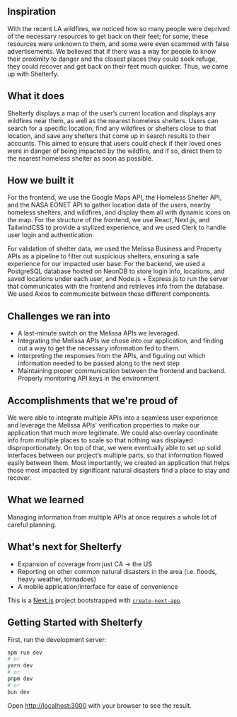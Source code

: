 ## Inspiration
With the recent LA wildfires, we noticed how so many people were deprived of the necessary resources to get back on their feet; for some, these resources were unknown to them, and some were even scammed with false advertisements. We believed that if there was a way for people to know their proximity to danger and the closest places they could seek refuge, they could recover and get back on their feet much quicker. Thus, we came up with Shelterfy.


## What it does
Shelterfy displays a map of the user’s current location and displays any wildfires near them, as well as the nearest homeless shelters. Users can search for a specific location, find any wildfires or shelters close to that location, and save any shelters that come up in search results to their accounts. This aimed to ensure that users could check if their loved ones were in danger of being impacted by the wildfire, and if so, direct them to the nearest homeless shelter as soon as possible.

## How we built it
For the frontend, we use the Google Maps API, the Homeless Shelter API, and the NASA EONET API to gather location data of the users, nearby homeless shelters, and wildfires, and display them all with dynamic icons on the map. For the structure of the frontend, we use React, Next.js, and TailwindCSS to provide a stylized experience, and we used Clerk to handle user login and authentication.

For validation of shelter data, we used the Melissa Business and Property APIs as a pipeline to filter out suspicious shelters, ensuring a safe experience for our impacted user base. For the backend, we used a PostgreSQL database hosted on NeonDB to store login info, locations, and saved locations under each user, and Node.js + Express.js to run the server that communicates with the frontend and retrieves info from the database. We used Axios to communicate between these different components.

## Challenges we ran into
- A last-minute switch on the Melissa APIs we leveraged.
- Integrating the Melissa APIs we chose into our application, and finding out a way to get the necessary information fed to them.
- Interpreting the responses from the APIs, and figuring out which information needed to be passed along to the next step
- Maintaining proper communication between the frontend and backend. Properly monitoring API keys in the environment

## Accomplishments that we're proud of
We were able to integrate multiple APIs into a seamless user experience and leverage the Melissa APIs' verification properties to make our application that much more legitimate. We could also overlay coordinate info from multiple places to scale so that nothing was displayed disproportionately. On top of that, we were eventually able to set up solid interfaces between our project’s multiple parts, so that information flowed easily between them. Most importantly, we created an application that helps those most impacted by significant natural disasters find a place to stay and recover.

## What we learned
Managing information from multiple APIs at once requires a whole lot of careful planning.

## What's next for Shelterfy

- Expansion of coverage from just CA -> the US
- Reporting on other common natural disasters in the area (i.e. floods, heavy weather, tornadoes)
- A mobile application/interface for ease of convenience

This is a [Next.js](https://nextjs.org) project bootstrapped with [`create-next-app`](https://nextjs.org/docs/app/api-reference/cli/create-next-app).

## Getting Started with Shelterfy

First, run the development server:

```bash
npm run dev
# or
yarn dev
# or
pnpm dev
# or
bun dev
```

Open [http://localhost:3000](http://localhost:3000) with your browser to see the result.



